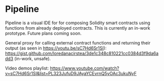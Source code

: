 # Pipeline

Pipeline is a visual IDE for for composing Solidity smart contracts using functions from already deployed contracts.
This is currently an in-work prototype. Future plans coming soon.

General proxy for calling external contract functions and returning their output (as seen in https://youtu.be/sC7Hd6Sr1SI):
https://gist.github.com/loredanacirstea/3de1c348c810221cc0384d3f9da6add3 (in-work, unsafe).

Video demos playlist:
https://www.youtube.com/watch?v=sC7Hd6Sr1SI&list=PL323JufuD9JAyaYCEvrnQ5yOAc3ukuNyF
